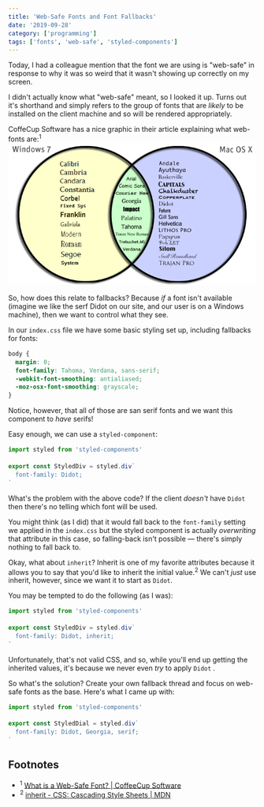 ```yaml
---
title: 'Web-Safe Fonts and Font Fallbacks'
date: '2019-09-28'
category: ['programming']
tags: ['fonts', 'web-safe', 'styled-components']
---
```


Today, I had a colleague mention that the font we are using is "web-safe" in response to why it was so weird that it wasn't showing up correctly on my screen.

I didn't actually know what "web-safe" meant, so I looked it up. Turns out it's shorthand and simply refers to the group of fonts that are _likely_ to be installed on the client machine and so will be rendered appropriately.

CoffeCup Software has a nice graphic in their article explaining what web-fonts are:<sup>1</sup>
![Web safe font venn-diagram](./web-safe-font-venn_diagram.png)

So, how does this relate to fallbacks? Because _if_ a font isn't available (imagine we like the serf Didot on our site, and our user is on a Windows machine), then we want to control what they see.

In our `index.css` file we have some basic styling set up, including fallbacks for fonts:

```css
body {
  margin: 0;
  font-family: Tahoma, Verdana, sans-serif;
  -webkit-font-smoothing: antialiased;
  -moz-osx-font-smoothing: grayscale;
}
```

Notice, however, that all of those are san serif fonts and we want this component to _have_ serifs!

Easy enough, we can use a `styled-component`:

```javascript
import styled from 'styled-components'

export const StyledDiv = styled.div`
  font-family: Didot;
`
```

What's the problem with the above code? If the client _doesn't_ have `Didot` then there's no telling which font will be used.

You might think (as I did) that it would fall back to the `font-family` setting we applied in the `index.css` but the styled component is actually _overwriting_ that attribute in this case, so falling-back isn't possible — there's simply nothing to fall back to.

Okay, what about `inherit`? Inherit is one of my favorite attributes because it allows you to say that you'd like to inherit the initial value.<sup>2</sup> We can't _just_ use inherit, however, since we want it to start as `Didot`.

You may be tempted to do the following (as I was):

```javascript
import styled from 'styled-components'

export const StyledDiv = styled.div`
  font-family: Didot, inherit;
`
```

Unfortunately, that's not valid CSS, and so, while you'll end up getting the inherited values, it's because we never even _try_ to apply `Didot` .

So what's the solution? Create your own fallback thread and focus on web-safe fonts as the base. Here's what I came up with:

```javascript
import styled from 'styled-components'

export const StyledDial = styled.div`
  font-family: Didot, Georgia, serif;
`
```

## Footnotes

- <sup>1</sup> [What is a Web-Safe Font? | CoffeeCup Software](https://www.coffeecup.com/help/articles/what-is-a-web-safe-font/)
- <sup>2</sup> [inherit - CSS: Cascading Style Sheets | MDN](https://developer.mozilla.org/en-US/docs/Web/CSS/inherit)
